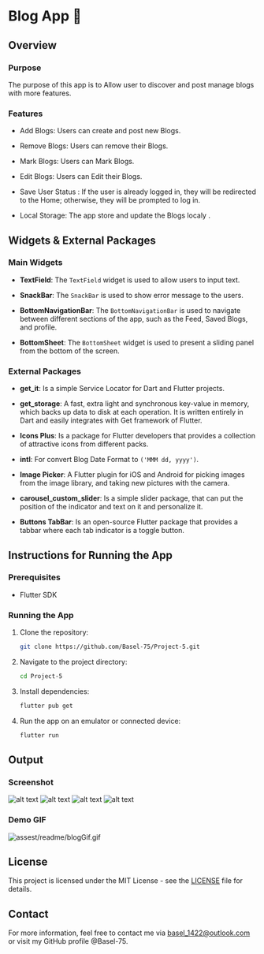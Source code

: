 # Blog App 📰

## Overview

### Purpose
The purpose of this app is to Allow user to discover and post manage blogs with more features.

### Features
- Add Blogs: Users can create and post new Blogs.

- Remove Blogs: Users can remove their Blogs.

- Mark Blogs: Users can Mark Blogs.

- Edit Blogs: Users can Edit their Blogs.

- Save User Status : If the user is already logged in, they will be redirected to the Home; otherwise, they will be prompted to log in.

- Local Storage: The app store and update the Blogs localy .

## Widgets & External Packages

### Main Widgets
- **TextField**: The `TextField` widget is used to allow users to input text.

- **SnackBar**: The `SnackBar` is used to show error message to the users.

- **BottomNavigationBar**: The `BottomNavigationBar` is used to navigate between different sections of the app, such as the Feed, Saved Blogs, and profile.

- **BottomSheet**: The `BottomSheet` widget is used to present a sliding panel from the bottom of the screen.

### External Packages
- **get_it**: Is a simple Service Locator for Dart and Flutter projects.

- **get_storage**: A fast, extra light and synchronous key-value in memory, which backs up data to disk at each operation. It is written entirely in Dart and easily integrates with Get framework of Flutter.

- **Icons Plus**: Is a package for Flutter developers that provides a collection of attractive icons from different packs.

- **intl**: For convert Blog Date Format to `('MMM dd, yyyy')`.

- **Image Picker**: A Flutter plugin for iOS and Android for picking images from the image library, and taking new pictures with the camera.

- **carousel_custom_slider**: Is a simple slider package, that can put the position of the indicator and text on it and personalize it.

- **Buttons TabBar**:  Is an open-source Flutter package that provides a tabbar where each tab indicator is a toggle button.

## Instructions for Running the App

### Prerequisites
- Flutter SDK

### Running the App
1. Clone the repository: 
   ```bash
   git clone https://github.com/Basel-75/Project-5.git
2. Navigate to the project directory: 
   ```bash
   cd Project-5

3. Install dependencies: 
   ```bash
   flutter pub get

4. Run the app on an emulator or connected device: 
   ```bash
   flutter run


## Output

### Screenshot

![alt text](assest/readme/image-1.png)
![alt text](assest/readme/image-2.png)
![alt text](assest/readme/image-3.png)
![alt text](assest/readme/image.png)

### Demo GIF

![assest/readme/blogGif.gif](assest/readme/blogGif.gif)

## License

This project is licensed under the MIT License - see the [LICENSE](LICENSE) file for details.

## Contact

For more information, feel free to contact me via basel_1422@outlook.com or visit my GitHub profile @Basel-75.